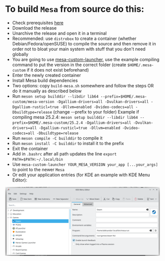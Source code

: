 # To build `Mesa` from source do this:
* Check prerequisites [here](https://docs.mesa3d.org/install.html)
* Download the release
* Unarchive the release and open it in a terminal
* Recommended: use `distrobox` to create a container (whether Debian/Fedora/openSUSE) to compile the source and then remove it in order not to bloat your main system with stuff that you don't need globally
* You are going to use [mesa-custom-launcher](https://github.com/AleksandarBayrev/mesa-custom-launcher), use the example compiling command to put the version in the correct folder (create `$HOME/.mesa-custom` if it does not exist beforehand)
* Enter the newly created container
* Install Mesa build dependencies
* Two options: copy `build-mesa.sh` somewhere and follow the steps OR do it manually as described below
* Run `meson setup builddir --libdir lib64 --prefix=$HOME/.mesa-custom/mesa-version -Dgallium-drivers=all -Dvulkan-drivers=all -Dgallium-rusticl=true -Dllvm=enabled -Dvideo-codecs=all -Dbuildtype=release` (change --prefix to your folder)
Example if compiling mesa 25.2.4: `meson setup builddir --libdir lib64 --prefix=$HOME/.mesa-custom/25.2.4 -Dgallium-drivers=all -Dvulkan-drivers=all -Dgallium-rusticl=true -Dllvm=enabled -Dvideo-codecs=all -Dbuildtype=release`
* Run `meson compile -C builddir` to compile it
* Run `meson install -C builddir` to install it to the prefix
* Exit the container
* Add in `.bashrc` after all path updates the line `export PATH=$PATH:~/.local/bin`
* Use `mesa-custom-launcher YOUR_MESA_VERSION your_app [...your_args]` to point to the newer `Mesa`
* Or edit your application entries (for KDE an example with KDE Menu Editor):
<img src="./kde-menu-howto.png" />